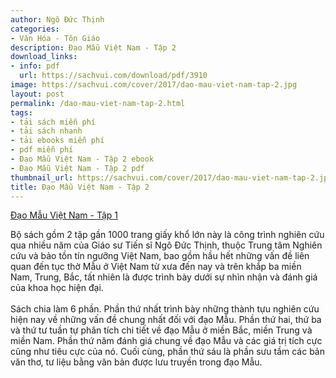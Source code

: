 ```yaml
---
author: Ngô Đức Thịnh
categories:
- Văn Hóa - Tôn Giáo
description: Đạo Mẫu Việt Nam - Tập 2
download_links:
- info: pdf
  url: https://sachvui.com/download/pdf/3910
image: https://sachvui.com/cover/2017/dao-mau-viet-nam-tap-2.jpg
layout: post
permalink: /dao-mau-viet-nam-tap-2.html
tags:
- tải sách miễn phí
- tải sách nhanh
- tải ebooks miễn phí
- pdf miễn phí
- Đạo Mẫu Việt Nam - Tập 2 ebook
- Đạo Mẫu Việt Nam - Tập 2 pdf
thumbnail_url: https://sachvui.com/cover/2017/dao-mau-viet-nam-tap-2.jpg
title: Đạo Mẫu Việt Nam - Tập 2
---
```


 <div class="item-desc text-justify"> <p><a href="https://sachvui.com/ebook/dao-mau-viet-nam-tap-1-ngo-duc-thinh.1986.html">Đạo Mẫu Việt Nam - Tập 1</a></p><p>Bộ sách gồm 2 tập gần 1000 trang giấy khổ lớn này là công trình nghiên cứu qua nhiều năm của Giáo sư Tiến sĩ Ngô Đức Thịnh, thuộc Trung tâm Nghiên cứu và bảo tồn tín ngưỡng Việt Nam, bao gồm hầu hết những vấn đề liên quan đến tục thờ Mẫu ở Việt Nam từ xưa đến nay và trên khắp ba miền Nam, Trung, Bắc, tất nhiên là được trình bày dưới sự nhìn nhận và đánh giá của khoa học hiện đại.<br><br>Sách chia làm 6 phần. Phần thứ nhất trình bày những thành tựu nghiên cứu hiện nay về những vấn đề chung nhất đối với đạo Mẫu. Phần thứ hai, thứ ba và thứ tư tuần tự phân tích chi tiết về đạo Mẫu ở miền Bắc, miền Trung và miền Nam. Phần thứ năm đánh giá chung về đạo Mẫu và các giá trị tích cực cũng như tiêu cực của nó. Cuối cùng, phần thứ sáu là phần sưu tầm các bản văn thơ, tư liệu bằng văn bản được lưu truyền trong đạo Mẫu.</p> </div>